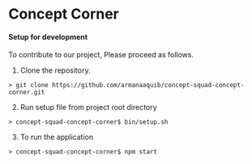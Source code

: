 # Concept Corner

<h4 id="setupForDevelopment"> Setup for development </h4>

To contribute to our project, Please proceed as follows.

1. Clone the repository.

```
> git clone https://github.com/armanaaquib/concept-squad-concept-corner.git
```

2. Run setup file from project root directory

```
> concept-squad-concept-corner$ bin/setup.sh
```

3. To run the application

```
> concept-squad-concept-corner$ npm start
```
